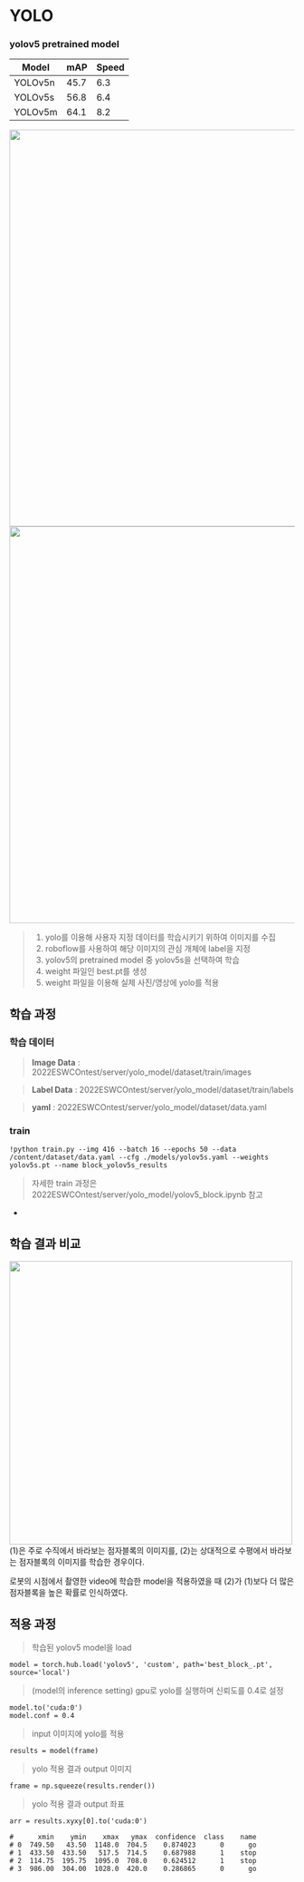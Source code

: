 # YOLO

### yolov5 pretrained model
| Model | mAP | Speed |
| ---- | ----- |------|
| YOLOv5n |	45.7 | 6.3 |
| YOLOv5s	| 56.8 | 6.4 |
| YOLOv5m |	64.1 | 8.2 |

<img src="https://user-images.githubusercontent.com/109569066/193399694-a1de8d2d-315f-42ba-895c-24337ab54c42.png" width="700" />

<img src="https://user-images.githubusercontent.com/109569066/193397458-1f8abb3f-f0fb-46fe-9a6a-b89f1622de3f.png" width="700" />

>1. yolo를 이용해 사용자 지정 데이터를 학습시키기 위하여 이미지를 수집
>2. roboflow를 사용하여 해당 이미지의 관심 개체에 label을 지정
>3. yolov5의 pretrained model 중 yolov5s을 선택하여 학습
>4. weight 파일인 best.pt를 생성
>5. weight 파일을 이용해 실제 사진/영상에 yolo를 적용
&nbsp;
&nbsp;
## 학습 과정

### 학습 데이터
> **Image Data** : 2022ESWCOntest/server/yolo_model/dataset/train/images

> **Label Data** : 2022ESWCOntest/server/yolo_model/dataset/train/labels

> **yaml** : 2022ESWCOntest/server/yolo_model/dataset/data.yaml

### train
```
!python train.py --img 416 --batch 16 --epochs 50 --data /content/dataset/data.yaml --cfg ./models/yolov5s.yaml --weights yolov5s.pt --name block_yolov5s_results
```
> 자세한 train 과정은 2022ESWCOntest/server/yolo_model/yolov5_block.ipynb 참고

-
## 학습 결과 비교
<img src="https://user-images.githubusercontent.com/109569066/193401139-b71b9a93-7f22-43cf-8928-9936e6589023.png" width="500" />
(1)은 주로 수직에서 바라보는 점자블록의 이미지를, (2)는 상대적으로 수평에서 바라보는 점자블록의 이미지를 학습한 경우이다.

로봇의 시점에서 촬영한 video에 학습한 model을 적용하였을 때 (2)가 (1)보다 더 많은 점자블록을 높은 확률로 인식하였다.

## 적용 과정
>학습된 yolov5 model을 load
```
model = torch.hub.load('yolov5', 'custom', path='best_block_.pt', source='local')
```
>(model의 inference setting) gpu로 yolo를 실행하며 신뢰도를 0.4로 설정
```
model.to('cuda:0')
model.conf = 0.4
```
>input 이미지에 yolo를 적용
```
results = model(frame)
```
>yolo 적용 결과 output 이미지
```
frame = np.squeeze(results.render())
```
  
>yolo 적용 결과 output 좌표
```
arr = results.xyxy[0].to('cuda:0')

#      xmin    ymin    xmax   ymax  confidence  class    name
# 0  749.50   43.50  1148.0  704.5    0.874023      0      go
# 1  433.50  433.50   517.5  714.5    0.687988      1    stop
# 2  114.75  195.75  1095.0  708.0    0.624512      1    stop
# 3  986.00  304.00  1028.0  420.0    0.286865      0      go
```

